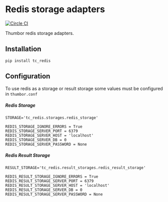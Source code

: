 # Redis storage adapters

[![Circle CI](https://circleci.com/gh/thumbor-community/redis.svg?style=svg)](https://circleci.com/gh/thumbor-community/redis)

Thumbor redis storage adapters.

## Installation

`pip install tc_redis`

## Configuration

To use redis as a storage or result storage some values must be configured in `thumbor.conf`

##### Redis Storage
```
STORAGE='tc_redis.storages.redis_storage'

REDIS_STORAGE_IGNORE_ERRORS = True
REDIS_STORAGE_SERVER_PORT = 6379
REDIS_STORAGE_SERVER_HOST = 'localhost'
REDIS_STORAGE_SERVER_DB = 0
REDIS_STORAGE_SERVER_PASSWORD = None
```

##### Redis Result Storage

```
RESULT_STORAGE='tc_redis.result_storages.redis_result_storage'

REDIS_RESULT_STORAGE_IGNORE_ERRORS = True
REDIS_RESULT_STORAGE_SERVER_PORT = 6379
REDIS_RESULT_STORAGE_SERVER_HOST = 'localhost'
REDIS_RESULT_STORAGE_SERVER_DB = 0
REDIS_RESULT_STORAGE_SERVER_PASSWORD = None
```

